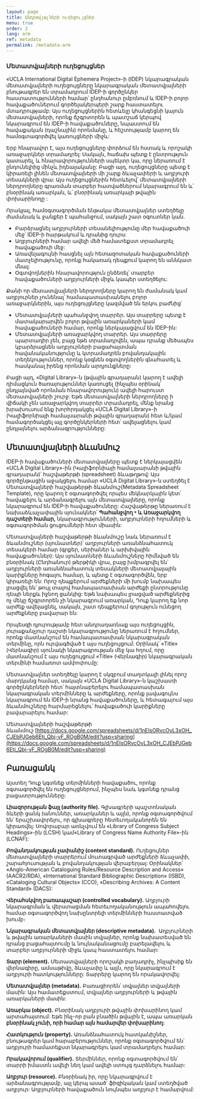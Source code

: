 ```yaml
---
layout: page
title: Անդրտվյալների ուղեցույցներ
menu: true
order: 2
lang: arm
ref: metadata
permalink: /metadata-arm
---
```

### Մետատվյալների ուղեցույցներ

«UCLA International Digital Ephemera Project»-ի (IDEP) նկարագրական մետատվյալների ուղեցույցները նկարագրական մետատվյալների բնութագրեր են տրամադրում IDEP-ի գործընկեր հաստատությունների համար՝ ընդհանուր ըմբռնում և IDEP-ի բոլոր հավաքածուներում գործելակերպերի շարք հաստատելու մտադրությամբ: Այս ուղեցույցներին հետևելը կհանգեցնի կայուն մետատվյալների, որոնք ճշգրտորեն և պատշաճ կերպով նկարագրում են IDEP-ի հավաքածուները, նպաստում են հավաքական (դաշնային) որոնմանը, և հեշտությամբ կարող են համօգտագործվել կառույցների միջև:

Երբ հնարավոր է, այս ուղեցույցները փորձում են հստակ և որոշակի առաջարկներ տրամադրել: Սակայն, հաճախ պետք է ընտրություն կատարել, և հնարավորությունների սպեկտր կա, որը ներառում է ընդունելիից մինչև իդեալականը: Բացի այդ, ուղեցույցները պետք է կիրառելի լինեն մետատվյալների մի շարք ձևաչափերի և աղբյուրի տեսակների վրա: Այս ուղեցույցներին հետևելով՝ մետատվյալների ներդրողները գրառման տարբեր հատվածներում նկարագրում են և՛ բնօրինակ առարկան, և՛ բնօրինակ առարկայի թվային փոխարինողը :

Որակյալ, համօգտագործման ենթակա մետատվյալներ ստեղծելը ժամանակ և ջանքեր է պահանջում, սակայն շատ օգուտներ կան.

* Բարձրացնել աղբյուրների տեսանելիությունը մեր հավաքածուի մեջ՝ IDEP-ի հարթակում և դրանից դուրս:
* Աղբյուրների համար ավելի մեծ համատեքստ տրամադրել հավաքածուի մեջ:
* Առավելագույնի հասցնել այն հետազոտական հավաքածուների մատչելիությունը, որոնք հակառակ դեպքում կարող են աննկատ մնալ:
* Օգտվողներին հնարավորություն ընձեռել՝ տարբեր հավաքածուների աղբյուրների միջև կապեր ստեղծելու:

Քանի որ մետատվյալների ներդրողները կարող են ժամանակ կամ աղբյուրներ չունենալ՝ համապատասխանելու բոլոր առաջարկներին, այս ուղեցույցները կազմված են երկու բաժնից՝

* Մետատվյալների պահանջվող տարրեր. Այս տարրերը պետք է մատակարարվեն բոլոր թվային առարկաների կամ հավաքածուների համար, որոնք ներկայացվում են IDEP-ին:
* Մետատվյալների առաջարկվող տարրեր. Այս տարրերը պարտադիր չեն, բայց եթե տրամադրվեն, ապա դրանք մեծապես կբարձրացնեն աղբյուրների բացահայտման հավանականությունը և կտրամադրեն բովանդակային տեղեկություններ, որոնք կօգնեն օգտվողներին գնահատել և հասկանալ իրենց որոնման արդյունքները:

Բացի այդ, «Digital Library»-ն (թվային գրադարան) կարող է ավելի դիմացկուն ծառայություններ կառուցել (ինչպես օրինակ՝ ընդլայնված որոնման հնարավորություն) ավելի հարուստ մետատվյալների շուրջ: Եթե մետատվյալների ներդրողները ի վիճակի չեն առաջարկվող տարրեր տրամադրել, մենք նրանց խրախուսում ենք խորհրդակցել «UCLA Digital Library»-ի (Կալիֆորնիայի համալսարանի թվային գրադարան) հետ և/կամ համագործակցել այլ գործընկերների հետ՝ ավելացնելու կամ ընդլայնելու արձանագրությունները:

## Մետատվյալների ձևանմուշ

IDEP-ի հավաքածուների մետատվյալները պետք է ներկայացվեն «UCLA Digital Library»-ին (Կալիֆորնիայի համալսարանի թվային գրադարան)՝ հաշվաթերթի (spreadsheet) ձևաթղթով: Այս գործընթացին աջակցելու համար «UCLA Digital Library»-ն ստեղծել է Մետատվյալների հաշվաթերթի ձևանմուշ(Metadata Spreadsheet Template), որը կարող է օգտագործվել որպես մեկնարկային կետ՝ հավաքելու և արձանագրելու այն մետատվյալները, որոնք նկարագրում են IDEP-ի հավաքածուները: Հաշվաթերթը ներառում է նախաձևաչափային սյունակներ՝ **Պահանջվող `*` և Առաջարկվող դաշտերի համար,** նկարագրությունների, աղբյուրների հղումների և օգտագործման ցուցումների հետ միասին:

Մետատվյալների հաշվաթերթի ձևանմուշը նաև ներառում է ձևանմուշներ (սյունատներ)՝ աղբյուրների առանձնահատուկ տեսակերի համար (գրքեր, սերիաներ և արխիվային հավաքածուներ): Այս սյունատների ձևանմուշները հիմնված են բնօրինակ (Ընդհանուր) թերթիկի վրա, բայց խմբագրվել են՝ աղբյուրների առանձնահատուկ տեսակների մետատվյալային կարիքները հոգալու համար, և պետք է օգտագործվեն, երբ կիրառելի են: Որոշ դեպքերում արժեքների մի խումբ նախապես լրացվել են՝ թույլ տալով համապատասխան արժեքի ընտրությունը դեպի ներքև իջնող ցանկից: Եթե նախապես լրացված արժեքներից ոչ մեկը ճշգրտորեն չի նկարագրում առարկան, Դուք կարող եք նոր արժեք ավելացնել, սակայն, շատ դեպքերում  գոյություն ունեցող արժեքները բավարար են:

Որպեսզի դյուրությամբ հետ անդրադառնաք այս ուղեցույցին, յուրաքանչյուր դաշտի նկարագրությունը ներառում է հղումներ, որոնք մատնանշում են համապատասխան նկարագրական տերմինը, որն ուրվագծված է այս ուղեցույցում: Օրինակ՝ «Title» (Վերնագիր) սյունակի նկարագրության մեջ կա հղում, որը մատնանշում է այս ուղեցույցում «Title» (Վերնագիր) նկարագրական տերմինի համառոտ ամփոփումը:

Մետատվյալներ ստեղծելը կարող է սկզբում տաղտկալի լինել որոշ մարդկանց համար, սակայն «UCLA Digital Library»-ն կաշխատի գործընկերների հետ՝ հայտնաբերելու համապատասխան նկարագրական տերմինները և արժեքները, որոնք լավագույնս նկարագրում են IDEP-ի նրանց հավաքածուները, և հետագայում այս ձևանմուշները հարմարեցնելու՝ հավաքածուի կարիքները բավարարելու համար:

Մետատվյալների հաշվաթերթի ձևանմուշ [https://docs.google.com/spreadsheets/d/1nEIsORvcOvL3xOH_CJEbPJGeb6Etj_Qbj-vF_ROgB0M/edit?usp=sharing](https://docs.google.com/spreadsheets/d/1nEIsORvcOvL3xOH_CJEbPJGeb6Etj_Qbj-vF_ROgB0M/edit?usp=sharing)

## Բառացանկ

Այստեղ Դուք կգտնեք տերմինների հավաքածու, որոնք օգտագործվել են ուղեցույցներում, ինչպես նաև կգտնեք դրանց բացատրությունները:

**Լիազորության ֆայլ (authority file).** Գլխագրերի պաշտոնական ձևերի ցանկ (անուններ, առարկաներ և այլն), որոնք օգտագործվում են՝ երաշխավորելու, որ գլխագրերը հետեւողականորեն են կիրառվել: Սովորաբար առնչվում են «Library of Congress Subject Headings»-ին (LCSH) կամ«Library of Congress Name Authority File»-ին (LCNAF):

**Բովանդակության չափանիշ (content standard).** Ուղեցույներ մետատվյալների տարրերում մուտագրված արժեքների ձևաչափի, շարահյուսության և բովանդակության վերաբերյալ: Օրինակներ՝ «Anglo-American Cataloguing Rules/Resource Description and Access» (AACR2/RDA), «International Standard Bibliographic Description» (ISBD), «Cataloging Cultural Objects» (CCO), «Describing Archives: A Content Standard» (DACS):

**Վերահսկվող բառապաշար (controlled vocabulary).** Աղբյուրի նկարագրման և վերստացման հետեւողականություն ապահովելու համար օգտագործվող նախընտրելի տերմինների հաստատված խումբ։ 

**Նկարագրական մետատվյալներ (descriptive metadata).**  Աղբյուրների և թվային առարկաների մասին տվյալներ, որոնք նախատեսված են դրանց բացահայտումը և նույնականացումը բարելավելու և տարբեր աղբյուրների միջև կապ հաստատելու համար:

**Տարր (element).** Մետատվյալների որոշակի բաղադրիչ, ինչպիսիք են վերնագիրը, ամսաթիվը, ձևաչափը և այլն, որը նկարագրում է աղբյուրի հատկությունները: Տարրերը կարող են որակավորվել:

**Մետատվյալներ (metadata).** Բառացիորեն՝ տվյալներ տվյալների մասին: Այս համատեքստում, տվյալներ աղբյուրների և թվային առարկաների մասին:

**Առարկա (object).** Բնօրինակ աղբյուրի թվային փոխարինող կամ արտահայտում: Եթե ինչ-որ բան բնածին թվային է, ապա առարկան **բնօրինակ չունի, որի համար այն համարվեր փոխարինող:**

**Հատկություն (property).** Առանձնահատուկ հատկանիշներ, բնութագրեր կամ հարաբերություններ, որոնք օգտագործվում են՝ աղբյուրի համատեքստ նկարագրելու կամ տրամադրելու համար:

**Որակավորում (qualifier).** Տերմիններ, որոնք օգտագործվում են՝ տարրի իմաստն ավելի նեղ կամ ավելի ստույգ դարձնելու համար:

**Աղբյուր (resource).** Բնօրինակ իր, որը նկարագրվում է արձանագրությամբ, այլ կերպ ասած՝ ֆիզիկական կամ ստեղծված աղբյուր: Աղբյուրների հավաքածուն նույնպես աղբյուր է համարվում:
